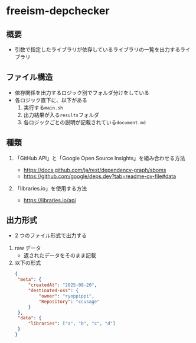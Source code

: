 # freeism-depchecker

## 概要

- 引数で指定したライブラリが依存しているライブラリの一覧を出力するライブラリ

## ファイル構造

- 依存関係を出力するロジック別でフォルダ分けをしている
- 各ロジック直下に、以下がある
  1.  実行する`main.sh`
  1.  出力結果が入る`results`フォルダ
  1.  各ロジックごとの説明が記載されている`document.md`

## 種類

1. 「GitHub API」と「Google Open Source Insights」を組み合わせる方法

   - <a href="https://docs.github.com/ja/rest/dependency-graph/sboms" target="_blank" rel="noopener noreferrer">https://docs.github.com/ja/rest/dependency-graph/sboms</a>
   - <a href="https://github.com/google/deps.dev?tab=readme-ov-file#data" target="_blank" rel="noopener noreferrer">https://github.com/google/deps.dev?tab=readme-ov-file#data</a>

1. 「libraries.io」を使用する方法
   - <a href="https://libraries.io/api" target="_blank" rel="noopener noreferrer">https://libraries.io/api</a>

## 出力形式

- 2 つのファイル形式で出力する

1. raw データ
   - 返されたデータをそのまま記載
2. 以下の形式
   ```json
   {
   	"meta": {
   		"createdAt": "2025-08-20",
   		"destinated-oss": {
   			"owner": "ryoppippi",
   			"Repository": "ccusage"
   		}
   	},
   	"data": {
   		"libraries": ["a", "b", "c", "d"]
   	}
   }
   ```
